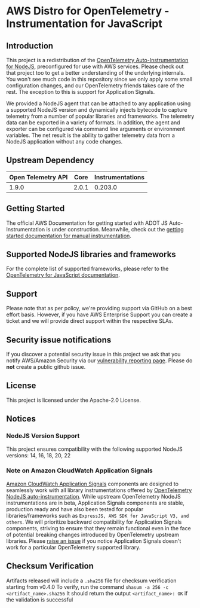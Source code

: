 # AWS Distro for OpenTelemetry - Instrumentation for JavaScript

## Introduction

This project is a redistribution of the [OpenTelemetry Auto-Instrumentation for NodeJS](https://github.com/open-telemetry/opentelemetry-js-contrib/tree/main/metapackages/auto-instrumentations-node),
preconfigured for use with AWS services. Please check out that project too to get a better
understanding of the underlying internals. You won't see much code in this repository since we only
apply some small configuration changes, and our OpenTelemetry friends takes care of the rest. The
exception to this is support for Application Signals.

We provided a NodeJS agent that can be attached to any application using a supported NodeJS version and dynamically injects
bytecode to capture telemetry from a number of popular libraries and frameworks. The telemetry data
can be exported in a variety of formats. In addition, the agent and exporter can be configured via
command line arguments or environment variables. The net result is the ability to gather telemetry
data from a NodeJS application without any code changes.

## Upstream Dependency

| Open Telemetry API | Core  | Instrumentations |
|--------------------|-------|------------------|
| 1.9.0              | 2.0.1 | 0.203.0          |

## Getting Started

The official AWS Documentation for getting started with ADOT JS Auto-Instrumentation is under construction.
Meanwhile, check out the [getting started documentation for manual instrumentation](https://aws-otel.github.io/docs/getting-started/javascript-sdk).

## Supported NodeJS libraries and frameworks

For the complete list of supported frameworks, please refer to the [OpenTelemetry for JavaScript documentation](https://github.com/open-telemetry/opentelemetry-js-contrib/tree/main/metapackages/auto-instrumentations-node#supported-instrumentations).

## Support

Please note that as per policy, we're providing support via GitHub on a best effort basis. However, if you have AWS Enterprise Support you can create a ticket and we will provide direct support within the respective SLAs.

## Security issue notifications

If you discover a potential security issue in this project we ask that you notify AWS/Amazon Security via our [vulnerability reporting page](http://aws.amazon.com/security/vulnerability-reporting/). Please do **not** create a public github issue.

## License

This project is licensed under the Apache-2.0 License.

## Notices

### NodeJS Version Support

This project ensures compatibility with the following supported NodeJS versions: 14, 16, 18, 20, 22

### Note on Amazon CloudWatch Application Signals

[Amazon CloudWatch Application Signals](https://docs.aws.amazon.com/AmazonCloudWatch/latest/monitoring/CloudWatch-Application-Monitoring-Sections.html) components are designed to seamlessly work with all library instrumentations offered by [OpenTelemetry NodeJS auto-instrumentation](https://github.com/open-telemetry/opentelemetry-js-contrib/blob/main/metapackages/auto-instrumentations-node/README.md). While upstream OpenTelemetry NodeJS instrumentations are in beta, Application Signals components are stable, production ready and have also been tested for popular libraries/frameworks such as `ExpressJS, AWS SDK for JavaScript V3, and others`. We will prioritize backward compatibility for Application Signals components, striving to ensure that they remain functional even in the face of potential breaking changes introduced by OpenTelemetry upstream libraries. Please [raise an issue](https://github.com/aws-observability/aws-otel-js-instrumentation/blob/main/CONTRIBUTING.md#reporting-bugsfeature-requests) if you notice Application Signals doesn't work for a particular OpenTelemetry supported library.

## Checksum Verification

Artifacts released will include a `.sha256` file for checksum verification starting from v0.4.0
To verify, run the command `shasum -a 256 -c <artifact_name>.sha256`
It should return the output `<artifact_name>: OK` if the validation is successful
